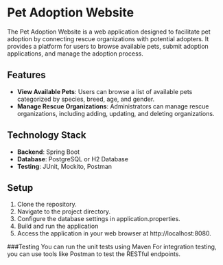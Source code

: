 # Pet Adoption Website

The Pet Adoption Website is a web application designed to facilitate pet adoption by connecting rescue organizations with potential adopters. It provides a platform for users to browse available pets, submit adoption applications, and manage the adoption process.

## Features

- **View Available Pets**: Users can browse a list of available pets categorized by species, breed, age, and gender.
- **Manage Rescue Organizations**: Administrators can manage rescue organizations, including adding, updating, and deleting organizations.

## Technology Stack

- **Backend**: Spring Boot
- **Database**: PostgreSQL or H2 Database
- **Testing**: JUnit, Mockito, Postman

## Setup

1. Clone the repository.
2. Navigate to the project directory.
3. Configure the database settings in application.properties.
4. Build and run the application
5. Access the application in your web browser at http://localhost:8080.

###Testing
You can run the unit tests using Maven
For integration testing, you can use tools like Postman to test the RESTful endpoints.
